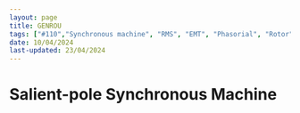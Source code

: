 ```yaml
---
layout: page
title: GENROU
tags: ["#110","Synchronous machine", "RMS", "EMT", "Phasorial", "Rotor", "Stator", "Dynawo", "Opensource", "GENROU", "GENSAL"]
date: 10/04/2024 
last-updated: 23/04/2024
---
```


# Salient-pole Synchronous Machine


